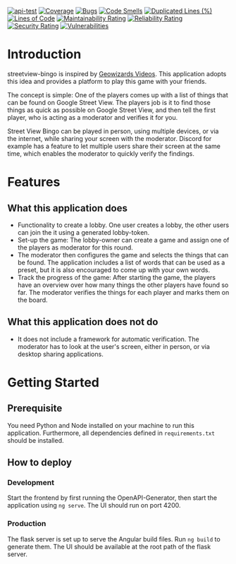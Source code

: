 [![api-test](https://github.com/euleGIT/streetview-bingo/actions/workflows/api-test.yml/badge.svg?branch=master&event=push)](https://github.com/euleGIT/streetview-bingo/actions/workflows/api-test.yml)
[![Coverage](https://sonarcloud.io/api/project_badges/measure?project=euleGIT_streetview-bingo&metric=coverage)](https://sonarcloud.io/dashboard?id=euleGIT_streetview-bingo)
[![Bugs](https://sonarcloud.io/api/project_badges/measure?project=euleGIT_streetview-bingo&metric=bugs)](https://sonarcloud.io/dashboard?id=euleGIT_streetview-bingo)
[![Code Smells](https://sonarcloud.io/api/project_badges/measure?project=euleGIT_streetview-bingo&metric=code_smells)](https://sonarcloud.io/dashboard?id=euleGIT_streetview-bingo)
[![Duplicated Lines (%)](https://sonarcloud.io/api/project_badges/measure?project=euleGIT_streetview-bingo&metric=duplicated_lines_density)](https://sonarcloud.io/dashboard?id=euleGIT_streetview-bingo)
[![Lines of Code](https://sonarcloud.io/api/project_badges/measure?project=euleGIT_streetview-bingo&metric=ncloc)](https://sonarcloud.io/dashboard?id=euleGIT_streetview-bingo)
[![Maintainability Rating](https://sonarcloud.io/api/project_badges/measure?project=euleGIT_streetview-bingo&metric=sqale_rating)](https://sonarcloud.io/dashboard?id=euleGIT_streetview-bingo)
[![Reliability Rating](https://sonarcloud.io/api/project_badges/measure?project=euleGIT_streetview-bingo&metric=reliability_rating)](https://sonarcloud.io/dashboard?id=euleGIT_streetview-bingo)
[![Security Rating](https://sonarcloud.io/api/project_badges/measure?project=euleGIT_streetview-bingo&metric=security_rating)](https://sonarcloud.io/dashboard?id=euleGIT_streetview-bingo)
[![Vulnerabilities](https://sonarcloud.io/api/project_badges/measure?project=euleGIT_streetview-bingo&metric=vulnerabilities)](https://sonarcloud.io/dashboard?id=euleGIT_streetview-bingo)

# Introduction

streetview-bingo is inspired by [Geowizards Videos](https://www.youtube.com/watch?v=3B72lu2WdEo). 
This application adopts this idea and provides a platform to play this game with your friends.

The concept is simple: One of the players comes up with a list of things that can be found on Google Street View. The players job is it to find those things as quick as possible on Google Street View, and then tell the first player, who is acting as a moderator and verifies it for you.

Street View Bingo can be played in person, using multiple devices, or via the internet, while sharing your screen with the moderator. Discord for example has a feature to let multiple users share their screen at the same time, which enables the moderator to quickly verify the findings.

# Features

## What this application does
* Functionality to create a lobby. One user creates a lobby, the other users can join the it using a generated lobby-token.
* Set-up the game: The lobby-owner can create a game and assign one of the players as moderator for this round.
* The moderator then configures the game and selects the things that can be found. The application includes a list of words that can be used as a preset, but it is also encouraged to come up with your own words.
* Track the progress of the game: After starting the game, the players have an overview over how many things the other players have found so far. The moderator verifies the things for each player and marks them on the board.

## What this application does not do
* It does not include a framework for automatic verification. The moderator has to look at the user's screen, either in person, or via desktop sharing applications.

# Getting Started

## Prerequisite

You need Python and Node installed on your machine to run this application. Furthermore, all dependencies defined in ``requirements.txt`` should be installed.

## How to deploy

### Development

Start the frontend by first running the OpenAPI-Generator, then start the application using ``ng serve``. The UI should run on port 4200.

### Production

The flask server is set up to serve the Angular build files. Run ``ng build`` to generate them. The UI should be available at the root path of the flask server.

